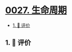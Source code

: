 # [0027. 生命周期](https://github.com/tnotesjs/TNotes.react/tree/main/notes/0027.%20%E7%94%9F%E5%91%BD%E5%91%A8%E6%9C%9F)

<!-- region:toc -->

- [1. 🫧 评价](#1--评价)

<!-- endregion:toc -->

## 1. 🫧 评价
